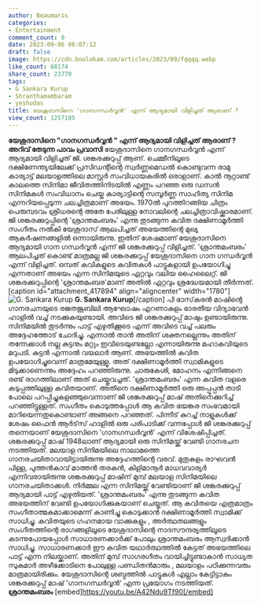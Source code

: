 ```yaml
---
author: Beaumaris
categories:
- Entertainment
comment_count: 0
date: 2023-09-06 06:07:12
draft: false
image: https://cdn.boolokam.com/articles/2023/09/fqqqq.webp
like_count: 68174
share_count: 23770
tags:
- G Sankara Kurup
- Shranthamambaram
- yeshudas
title: യേശുദാസിനെ 'ഗാനഗന്ധര്‍വ്വന്‍' എന്ന് ആദ്യമായി വിളിച്ചത് ആരാണ് ?
view_count: 1257185
---
```


**യേശുദാസിനെ "ഗാനഗന്ധര്‍വ്വന്‍ " എന്ന് ആദ്യമായി വിളിച്ചത് ആരാണ് ?** **അറിവ് തേടുന്ന പാവം പ്രവാസി** യേശുദാസിനെ ഗാനഗന്ധര്‍വ്വന്‍ എന്ന് ആദ്യമായി വിളിച്ചത് ജി. ശങ്കരക്കുറുപ്പ് ആണ്. ചെമ്മീനിലൂടെ ദക്ഷിണേന്ത്യയിലേക്ക് പ്രസിഡന്റിന്റെ സ്വര്‍ണ്ണമെഡല്‍ കൊണ്ടുവന്ന രാമു കാര്യാട്ട് മലയാളത്തിലെ മാസ്റ്റര്‍ സംവിധായകരില്‍ ഒരാളാണ്. കാല്‍ നൂറ്റാണ്ട് കാലത്തെ സിനിമാ ജീവിതത്തിനിടയില്‍ എണ്ണം പറഞ്ഞ ഒരു ഡസന്‍ സിനിമകള്‍ സംവിധാനം ചെയ്ത കാര്യാട്ടിന്റെ സമ്പൂര്‍ണ്ണ സാഹിത്യ സിനിമ എന്നറിയപ്പെടുന്ന ചലച്ചിത്രമാണ് അഭയം. 1970ല്‍ പുറത്തിറങ്ങിയ ചിത്രം പെരുമ്പടവം ശ്രീധരന്റെ അതേ പേരിലുള്ള നോവലിന്റെ ചലച്ചിത്രാവിഷ്ക്കാരമാണ്. ജി ശങ്കരക്കുറുപ്പിന്റെ 'ശ്രാന്തമംബരം' എന്നു തുടങ്ങുന്ന കവിത ദക്ഷിണാമൂര്‍ത്തി സംഗീതം നല്‍കി യേശുദാസ് ആലപിച്ചത് അഭയത്തിന്റെ മുഖ്യ ആകര്‍ഷണങ്ങളില്‍ ഒന്നായിരുന്നു. ഇതിന് ശേഷമാണ് യേശുദാസിനെ ആദ്യമായി ഗാന ഗന്ധര്‍വ്വന്‍ എന്ന് ജി ശങ്കരക്കുറുപ്പ് വിളിച്ചത്. 'ശ്രാന്തമംബരം' ആലപിച്ചത് കൊണ്ട് മാത്രമല്ല ജി ശങ്കരക്കുറുപ്പ് യേശുദാസിനെ ഗാന ഗന്ധര്‍വ്വന്‍ എന്ന് വിളിച്ചത്. ഒമ്പത് കവികളുടെ കവിതകള്‍ പാട്ടുകളായി ഉപയോഗിച്ചു എന്നതാണ് അഭയം എന്ന സിനിമയുടെ ഏറ്റവും വലിയ ഹൈലൈറ്റ്. ജി ശങ്കരക്കുറുപ്പിന്റെ 'ശ്രാന്തമംബര'മാണ് അതില്‍ ഏറ്റവും ശ്രദ്ധേയമായി തീര്‍ന്നത്. [caption id="attachment_417894" align="aligncenter" width="1780"]![G. Sankara Kurup](https://cdn.boolokam.com/articles/2023/09/fqqqq.webp) **G. Sankara Kurup**[/caption] പി ഭാസ്‌കരന്‍ മാഷിന്റെ ഗാനരചനയുടെ രജതജൂബിലി ആഘോഷം എറണാകുളം ഭാരതീയ വിദ്യാഭവന്‍ ഹാളില്‍ വച്ച് നടക്കുകയുണ്ടായി. അവിടെ ജി ശങ്കരക്കുറുപ്പ് മാഷും ഉണ്ടായിരുന്നു. സിനിമയില്‍ തുടര്‍ന്നും പാട്ട് എഴുതിക്കൂടെ എന്ന് അവിടെ വച്ച് പലരും അദ്ദേഹത്തോട് ചോദിച്ചു. എന്നാല്‍ താന്‍ അതിന് ശക്തനല്ലെന്നും അതിന് തന്നേക്കാള്‍ നല്ല കുട്ടനും മറ്റും ഇവിടെയുണ്ടല്ലോ എന്നായിരുന്നു മഹാകവിയുടെ മറുപടി. കുട്ടന്‍ എന്നാല്‍ വയലാര്‍ ആണ്. അഭയത്തില്‍ കവിത ഉപയോഗിച്ചുവെന്ന് മാത്രമേയുള്ളൂ. അത് ദക്ഷിണാമൂര്‍ത്തി സ്വാമികളുടെ മിടുക്കാണെന്നും അദ്ദേഹം പറഞ്ഞിരുന്നു. ചാരുകേശി, മോഹനം എന്നിങ്ങനെ രണ്ട് രാഗത്തിലാണ് അത് ചെയ്തുവച്ചത്. 'ശ്രാന്തമംബരം' എന്ന കവിത വളരെ കടുപ്പത്തിലുള്ള കവിതയാണ്. അതിനെ ദക്ഷിണാമൂര്‍ത്തി ഒരു അപ്പൂപ്പന്‍ താടി പോലെ പറപ്പിച്ചുകളഞ്ഞുവെന്നാണ് ജി ശങ്കരക്കുറുപ്പ് മാഷ് അതിനെക്കുറിച്ച് പറഞ്ഞിട്ടുള്ളത്. സംഗീതം കൊടുത്തപ്പോള്‍ ആ കവിത ഭയങ്കര സംഭവമായി മാറിയെന്നതുകൊണ്ടാണ് അങ്ങനെ പറഞ്ഞത്. പിന്നീട് കുറച്ച് നാളുകള്‍ക്ക് ശേഷം ഫൈന്‍ ആര്‍ട്‌സ് ഹാളില്‍ ഒരു പരിപാടിക്ക് വന്നപ്പോള്‍ ജി ശങ്കരക്കുറുപ്പ് തന്നെയാണ് യേശുദാസിനെ 'ഗാനഗന്ധര്‍വ്വന്‍' എന്ന് വിശേഷിപ്പിച്ചത്. ശങ്കരക്കുറുപ്പ് മാഷ് 1948ലാണ് ആദ്യമായി ഒരു സിനിമയ്ക്ക് വേണ്ടി ഗാനരചന നടത്തിയത്. മലയാള സിനിമയിലെ നാലാമത്തെ ഗാനരചയിതാവായിട്ടായിരുന്നു അദ്ദേഹത്തിന്റെ വരവ്. മുതുകുളം രാഘവന്‍ പിള്ള, പുത്തന്‍കാവ് മാത്തന്‍ തരകന്‍, കിളിമാനൂര്‍ മാധവവാര്യര്‍ എന്നിവരായിരുന്നു ശങ്കരക്കുറുപ്പ് മാഷിന് മുമ്പ് മലയാള സിനിമയിലെ ഗാനരചയിതാക്കള്‍. നിര്‍മ്മല എന്ന സിനിമയ്ക്ക് വേണ്ടിയാണ് ജി ശങ്കരക്കുറുപ്പ് ആദ്യമായി പാട്ട് എഴുതിയത്. 'ശ്രാന്തമംബരം' എന്നു തുടങ്ങുന്ന കവിത അഭയത്തിന് വേണ്ടി ഉപയോഗിക്കുകയാണ് ചെയ്തത്. ആ കവിതയെ എത്രമാത്രം സംഗീതാത്മകമാക്കാമെന്ന് കാണിച്ചു കൊടുക്കാന്‍ ദക്ഷിണാമൂര്‍ത്തി സ്വാമിക്ക് സാധിച്ചു. കവിതയുടെ ഗഹനമായ വാക്കുകളും , അര്‍ത്ഥതലങ്ങളും സംഗീതത്തിന്റെ രാഗങ്ങളിലൂടെ യേശുദാസിന്റെ നാദസൗന്ദര്യത്തിലൂടെ കടന്നുപോയപ്പോള്‍ സാധാരണക്കാര്‍ക്ക് പോലും ശ്രാന്തമംബരം ആസ്വദിക്കാന്‍ സാധിച്ചു. സാധാരണക്കാര്‍ ഈ കവിത യഥാര്‍ത്ഥത്തില്‍ കേട്ടത് അഭയത്തിലെ പാട്ട് എന്ന നിലയ്ക്കാണ്. അതിന് മുമ്പ് സാഗരഗീതം വായിച്ചിട്ടുണ്ടാകാന്‍ സാധ്യത സുകുമാര്‍ അഴീക്കോടിനെ പോലുള്ള പണ്ഡിതന്‍മാരും , മലയാളം പഠിക്കുന്നവരും മാത്രമായിരിക്കും. യേശുദാസിന്റെ ശബ്ദത്തില്‍ പാട്ടുകള്‍ എല്ലാം കേട്ടിട്ടാകും ശങ്കരക്കുറുപ്പ് മാഷ് 'ഗാനഗന്ധര്‍വ്വന്‍' എന്ന പ്രയോഗം നടത്തിയത്. **ശ്രാന്തമംബരം** [embed]https://youtu.be/A42Ndu9Tf90[/embed]